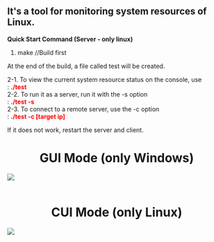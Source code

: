 <h2>It's a tool for monitoring system resources of Linux.</h2>

<b>Quick Start Command (Server - only linux)</b>
1. make //Build first

At the end of the build, a file called test will be created.<br>

2-1. To view the current system resource status on the console, use<br>
: <b><font color="red">./test</font><br></b>
2-2. To run it as a server, run it with the -s option <br>
: <b><font color="red">./test -s</font><br></b>
2-3. To connect to a remote server, use the -c option <br>
: <b><font color="red">./test -c [target ip]</font><br></b>



If it does not work, restart the server and client.
<center><b><h1>GUI Mode (only Windows)</h1></b></center>
<img src="https://github.com/Choi-Young-Hoon/SimpleBoard/blob/master/DashBoard.gif"/>
<br><br>
<center><b><h1>CUI Mode (only Linux)</h1></b></center>
<img src="https://github.com/Choi-Young-Hoon/SimpleBoard/blob/master/DashBoardCUI.gif"/>
<br>

